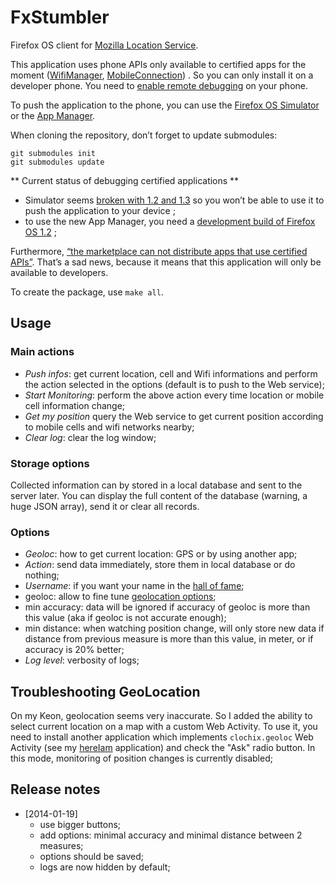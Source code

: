 # FxStumbler

Firefox OS client for [Mozilla Location Service](http://location.services.mozilla.com).

This application uses phone APIs only available to certified apps for the moment ([WifiManager](https://developer.mozilla.org/en-US/docs/Web/API/WifiManager), [MobileConnection](https://developer.mozilla.org/en-US/docs/Web/API/MozMobileConnection)) . So you can only install it on a developer phone. You need to [enable remote debugging](https://developer.mozilla.org/en-US/docs/Mozilla/Firefox_OS/Debugging/Developer_settings#Remote_debugging) on your phone.

To push the application to the phone, you can use the [Firefox OS Simulator](https://developer.mozilla.org/en-US/docs/Tools/Firefox_OS_Simulator#Push_to_device) or the [App Manager](https://developer.mozilla.org/en-US/docs/Mozilla/Firefox_OS/Using_the_App_Manager).

When cloning the repository, don’t forget to update submodules:

    git submodules init
    git submodules update

** Current status of debugging certified applications **

 - Simulator seems [broken with 1.2 and 1.3](https://bugzilla.mozilla.org/show_bug.cgi?id=928527) so you won’t be able to use it to push the application to your device ;
 - to use the new App Manager, you need a [development build of Firefox OS 1.2](https://developer.mozilla.org/fr/docs/Mozilla/Firefox_OS/Using_the_App_Manager#Debugging_Certified_Apps) ;

Furthermore, [“the marketplace can not distribute apps that use certified APIs”](https://groups.google.com/forum/#!topic/mozilla.dev.marketplace/vY3Rj3tWXuU). That’s a sad news, because it means that this application will only be available to developers.

To create the package, use `make all`.

## Usage

### Main actions

 - *Push infos*: get current location, cell and Wifi informations and perform the action selected in the options (default is to push to the Web service);
 - *Start Monitoring*: perform the above action every time location or mobile cell information change;
 - *Get my position* query the Web service to get current position according to mobile cells and wifi networks nearby;
 - *Clear log*: clear the log window;

### Storage options

Collected information can by stored in a local database and sent to the server later. You can display the full content of the database (warning, a huge JSON array), send it or clear all records.

### Options

 - *Geoloc*: how to get current location: GPS or by using another app;
 - *Action*: send data immediately, store them in local database or do nothing;
 - *Username*: if you want your name in the [hall of fame](https://location.services.mozilla.com/leaders);
 - geoloc: allow to fine tune [geolocation options](https://developer.mozilla.org/en-US/docs/Web/API/PositionOptions);
 - min accuracy: data will be ignored if accuracy of geoloc is more than this value (aka if geoloc is not accurate enough);
 - min distance: when watching position change, will only store new data if distance from previous measure is more than this value, in meter, or if accuracy is 20% better;
 - *Log level*: verbosity of logs;

## Troubleshooting GeoLocation

On my Keon, geolocation seems very inaccurate. So I added the ability to select current location on a map with a custom Web Activity. To use it, you need to install another application which implements `clochix.geoloc` Web Activity (see my [hereIam](https://github.com/clochix/hereIam) application) and check the "Ask" radio button. In this mode, monitoring of position changes is currently disabled;

## Release notes

* [2014-01-19]
  - use bigger buttons;
  - add options: minimal accuracy and minimal distance between 2 measures;
  - options should be saved;
  - logs are now hidden by default;
